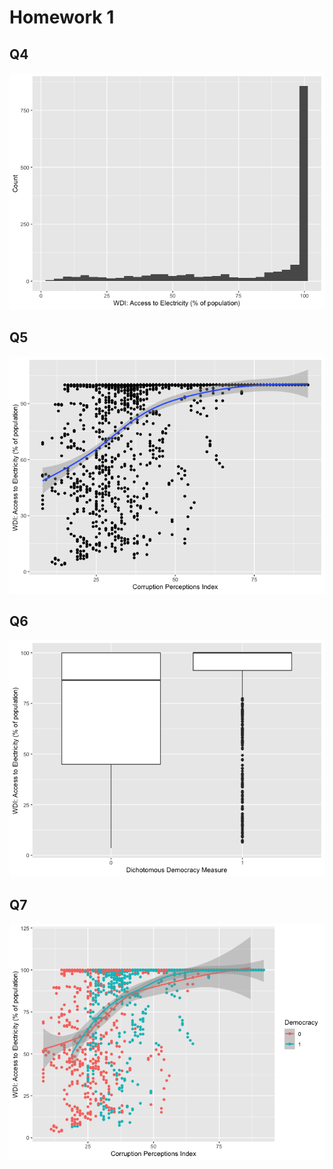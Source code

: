 # Homework 1
## Q4 
![q4](https://github.com/shc-uga/da-hw1/blob/main/img/q4.png)

## Q5
![q5](https://github.com/shc-uga/da-hw1/blob/main/img/q5.png)

## Q6
![q6](https://github.com/shc-uga/da-hw1/blob/main/img/q6.png)

## Q7
![q7](https://github.com/shc-uga/da-hw1/blob/main/img/q7.png)